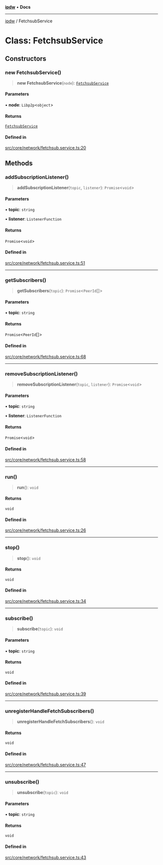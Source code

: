 [**ipdw**](../README.md) • **Docs**

***

[ipdw](../globals.md) / FetchsubService

# Class: FetchsubService

## Constructors

### new FetchsubService()

> **new FetchsubService**(`node`): [`FetchsubService`](FetchsubService.md)

#### Parameters

• **node**: `Libp2p`\<`object`\>

#### Returns

[`FetchsubService`](FetchsubService.md)

#### Defined in

[src/core/network/fetchsub.service.ts:20](https://github.com/ansi-code/ipdw/blob/01fadcc9abca9fbd90e38855b259b101aa727349/src/core/network/fetchsub.service.ts#L20)

## Methods

### addSubscriptionListener()

> **addSubscriptionListener**(`topic`, `listener`): `Promise`\<`void`\>

#### Parameters

• **topic**: `string`

• **listener**: `ListenerFunction`

#### Returns

`Promise`\<`void`\>

#### Defined in

[src/core/network/fetchsub.service.ts:51](https://github.com/ansi-code/ipdw/blob/01fadcc9abca9fbd90e38855b259b101aa727349/src/core/network/fetchsub.service.ts#L51)

***

### getSubscribers()

> **getSubscribers**(`topic`): `Promise`\<`PeerId`[]\>

#### Parameters

• **topic**: `string`

#### Returns

`Promise`\<`PeerId`[]\>

#### Defined in

[src/core/network/fetchsub.service.ts:68](https://github.com/ansi-code/ipdw/blob/01fadcc9abca9fbd90e38855b259b101aa727349/src/core/network/fetchsub.service.ts#L68)

***

### removeSubscriptionListener()

> **removeSubscriptionListener**(`topic`, `listener`): `Promise`\<`void`\>

#### Parameters

• **topic**: `string`

• **listener**: `ListenerFunction`

#### Returns

`Promise`\<`void`\>

#### Defined in

[src/core/network/fetchsub.service.ts:58](https://github.com/ansi-code/ipdw/blob/01fadcc9abca9fbd90e38855b259b101aa727349/src/core/network/fetchsub.service.ts#L58)

***

### run()

> **run**(): `void`

#### Returns

`void`

#### Defined in

[src/core/network/fetchsub.service.ts:26](https://github.com/ansi-code/ipdw/blob/01fadcc9abca9fbd90e38855b259b101aa727349/src/core/network/fetchsub.service.ts#L26)

***

### stop()

> **stop**(): `void`

#### Returns

`void`

#### Defined in

[src/core/network/fetchsub.service.ts:34](https://github.com/ansi-code/ipdw/blob/01fadcc9abca9fbd90e38855b259b101aa727349/src/core/network/fetchsub.service.ts#L34)

***

### subscribe()

> **subscribe**(`topic`): `void`

#### Parameters

• **topic**: `string`

#### Returns

`void`

#### Defined in

[src/core/network/fetchsub.service.ts:39](https://github.com/ansi-code/ipdw/blob/01fadcc9abca9fbd90e38855b259b101aa727349/src/core/network/fetchsub.service.ts#L39)

***

### unregisterHandleFetchSubscribers()

> **unregisterHandleFetchSubscribers**(): `void`

#### Returns

`void`

#### Defined in

[src/core/network/fetchsub.service.ts:47](https://github.com/ansi-code/ipdw/blob/01fadcc9abca9fbd90e38855b259b101aa727349/src/core/network/fetchsub.service.ts#L47)

***

### unsubscribe()

> **unsubscribe**(`topic`): `void`

#### Parameters

• **topic**: `string`

#### Returns

`void`

#### Defined in

[src/core/network/fetchsub.service.ts:43](https://github.com/ansi-code/ipdw/blob/01fadcc9abca9fbd90e38855b259b101aa727349/src/core/network/fetchsub.service.ts#L43)
